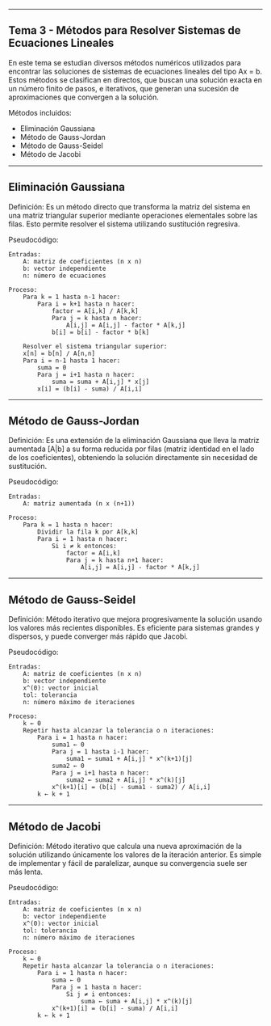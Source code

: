 --------------------------------------------------
Tema 3 - Métodos para Resolver Sistemas de Ecuaciones Lineales
--------------------------------------------------

En este tema se estudian diversos métodos numéricos utilizados para encontrar las soluciones de sistemas de ecuaciones lineales del tipo Ax = b. Estos métodos se clasifican en directos, que buscan una solución exacta en un número finito de pasos, e iterativos, que generan una sucesión de aproximaciones que convergen a la solución.

Métodos incluidos:
- Eliminación Gaussiana
- Método de Gauss-Jordan
- Método de Gauss-Seidel
- Método de Jacobi

--------------------------------------------------
Eliminación Gaussiana
--------------------------------------------------
Definición:
Es un método directo que transforma la matriz del sistema en una matriz triangular superior mediante operaciones elementales sobre las filas. Esto permite resolver el sistema utilizando sustitución regresiva.

Pseudocódigo:

```
Entradas:
    A: matriz de coeficientes (n x n)
    b: vector independiente
    n: número de ecuaciones

Proceso:
    Para k = 1 hasta n-1 hacer:
        Para i = k+1 hasta n hacer:
            factor = A[i,k] / A[k,k]
            Para j = k hasta n hacer:
                A[i,j] = A[i,j] - factor * A[k,j]
            b[i] = b[i] - factor * b[k]

    Resolver el sistema triangular superior:
    x[n] = b[n] / A[n,n]
    Para i = n-1 hasta 1 hacer:
        suma = 0
        Para j = i+1 hasta n hacer:
            suma = suma + A[i,j] * x[j]
        x[i] = (b[i] - suma) / A[i,i]
```
--------------------------------------------------
Método de Gauss-Jordan
--------------------------------------------------
Definición:
Es una extensión de la eliminación Gaussiana que lleva la matriz aumentada [A|b] a su forma reducida por filas (matriz identidad en el lado de los coeficientes), obteniendo la solución directamente sin necesidad de sustitución.

Pseudocódigo:


```
Entradas:
    A: matriz aumentada (n x (n+1))

Proceso:
    Para k = 1 hasta n hacer:
        Dividir la fila k por A[k,k]
        Para i = 1 hasta n hacer:
            Si i ≠ k entonces:
                factor = A[i,k]
                Para j = k hasta n+1 hacer:
                    A[i,j] = A[i,j] - factor * A[k,j]
```
--------------------------------------------------
Método de Gauss-Seidel
--------------------------------------------------
Definición:
Método iterativo que mejora progresivamente la solución usando los valores más recientes disponibles. Es eficiente para sistemas grandes y dispersos, y puede converger más rápido que Jacobi.

Pseudocódigo:

```
Entradas:
    A: matriz de coeficientes (n x n)
    b: vector independiente
    x^(0): vector inicial
    tol: tolerancia
    n: número máximo de iteraciones

Proceso:
    k ← 0
    Repetir hasta alcanzar la tolerancia o n iteraciones:
        Para i = 1 hasta n hacer:
            suma1 ← 0
            Para j = 1 hasta i-1 hacer:
                suma1 ← suma1 + A[i,j] * x^(k+1)[j]
            suma2 ← 0
            Para j = i+1 hasta n hacer:
                suma2 ← suma2 + A[i,j] * x^(k)[j]
            x^(k+1)[i] = (b[i] - suma1 - suma2) / A[i,i]
        k ← k + 1
```

--------------------------------------------------
Método de Jacobi
--------------------------------------------------
Definición:
Método iterativo que calcula una nueva aproximación de la solución utilizando únicamente los valores de la iteración anterior. Es simple de implementar y fácil de paralelizar, aunque su convergencia suele ser más lenta.

Pseudocódigo:

```
Entradas:
    A: matriz de coeficientes (n x n)
    b: vector independiente
    x^(0): vector inicial
    tol: tolerancia
    n: número máximo de iteraciones

Proceso:
    k ← 0
    Repetir hasta alcanzar la tolerancia o n iteraciones:
        Para i = 1 hasta n hacer:
            suma ← 0
            Para j = 1 hasta n hacer:
                Si j ≠ i entonces:
                    suma ← suma + A[i,j] * x^(k)[j]
            x^(k+1)[i] = (b[i] - suma) / A[i,i]
        k ← k + 1
```
